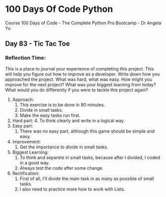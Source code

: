 # 100 Days Of Code Python
Course 100 Days of Code - The Complete Python Pro Bootcamp - Dr Angela Yu

## Day 83 - Tic Tac Toe

### **Reflection Time:**
This is a place to journal your experience of completing this project. This will help you figure out how to improve as a developer.
Write down how you approached the project. What was hard, what was easy. How might you improve for the next project? What was your biggest learning from today? What would you do differently if you were to tackle this project again?


1. Approach:
	1. This exercise is to be done in 90 minutes.
	2. Divide in small tasks.
	3. Make the easy tasks run first.
2. Hard part:
	4. To think clearly and write in a logical way.
3. Easy part:
    1. There was no easy part, although this game should be simple and easy.
4. Improvement:
    1. Get the importance to divide in small tasks.
5.  Biggest Learning:
    1. To think and separete in small tasks, because after I divided, I coded in a good way.
    2. Always test the code after some change.
6.  Rectification:
    1. First of all, I'll divide the main task in as many as possible of small tasks.
    2. I also need to practice more how to work with Lists.